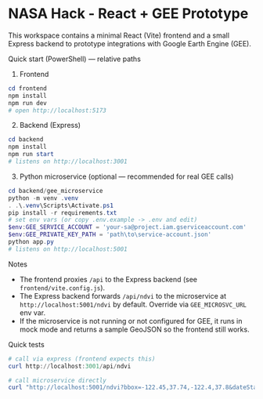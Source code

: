 # NASA Hack - React + GEE Prototype

This workspace contains a minimal React (Vite) frontend and a small Express backend to prototype integrations with Google Earth Engine (GEE).

Quick start (PowerShell) — relative paths

1) Frontend

```powershell
cd frontend
npm install
npm run dev
# open http://localhost:5173
```

2) Backend (Express)

```powershell
cd backend
npm install
npm run start
# listens on http://localhost:3001
```

3) Python microservice (optional — recommended for real GEE calls)

```powershell
cd backend/gee_microservice
python -m venv .venv
. .\.venv\Scripts\Activate.ps1
pip install -r requirements.txt
# set env vars (or copy .env.example -> .env and edit)
$env:GEE_SERVICE_ACCOUNT = 'your-sa@project.iam.gserviceaccount.com'
$env:GEE_PRIVATE_KEY_PATH = 'path\to\service-account.json'
python app.py
# listens on http://localhost:5001
```

Notes

- The frontend proxies `/api` to the Express backend (see `frontend/vite.config.js`).
- The Express backend forwards `/api/ndvi` to the microservice at `http://localhost:5001/ndvi` by default. Override via `GEE_MICROSVC_URL` env var.
- If the microservice is not running or not configured for GEE, it runs in mock mode and returns a sample GeoJSON so the frontend still works.

Quick tests

```powershell
# call via express (frontend expects this)
curl http://localhost:3001/api/ndvi

# call microservice directly
curl "http://localhost:5001/ndvi?bbox=-122.45,37.74,-122.4,37.8&dateStart=2020-06-01&dateEnd=2020-08-31"
```

